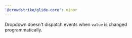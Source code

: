 ```yaml
---
'@crowdstrike/glide-core': minor
---
```


Dropdown doesn't dispatch events when `value` is changed programmatically.

